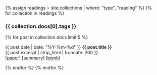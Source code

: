 <ul class="postlist">
  {% assign readings = site.collections | where: "type", "reading" %}
  {% for collection in readings %}
  <h3>{{ collection.docs[0].tags }}</h3>
  {% for post in collection.docs limit:5 %}
    <p>
      {{ post.date | date: "%Y-%m-%d" }}
      <b>{{ post.title }}</b><br>
      {{ post.excerpt | strip_html | truncate: 200 }}<br>
      <a href="{{ post.pdf }}">[paper]</a> <a href="{{ post.url }}">[summary]</a> <a href="{{ post.nb }}">[ipynb]</a> 
    </p>
  {% endfor %}
  {% endfor %}
</ul>


